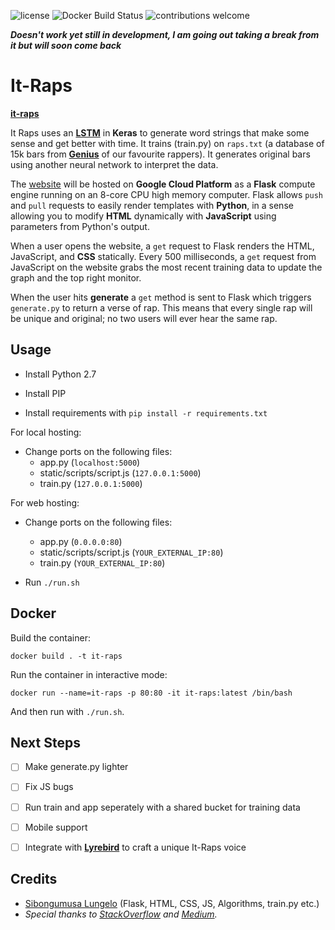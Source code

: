 
![license](https://img.shields.io/github/license/mashape/apistatus.svg)
![Docker Build Status](https://img.shields.io/docker/automated/jrottenberg/ffmpeg.svg)
![contributions welcome](https://img.shields.io/badge/contributions-welcome-brightgreen.svg?style=flat)

***Doesn't work yet still in development, I am going out taking a break from it but will soon come back***

# It-Raps
**[it-raps](it-raps)**

It Raps uses an **[LSTM](http://karpathy.github.io/2015/05/21/rnn-effectiveness/)** in **Keras** to generate word strings that make some sense and get better with time.
It trains (train.py) on `raps.txt` (a database of 15k bars from **[Genius](https://genius.com/)** of our favourite rappers).
It generates original bars using another neural network to interpret the data.

The [website](it-raps) will be  hosted on **Google Cloud Platform** as a **Flask** compute engine running on an 8-core CPU high memory computer.
Flask allows `push` and `pull` requests to easily render templates with **Python**, in a sense allowing you to modify **HTML** dynamically with **JavaScript** using parameters from Python's output. 

When a user opens the website, a `get` request to Flask renders the HTML, JavaScript, and **CSS** statically. Every 500 milliseconds, a `get` request from JavaScript on the website grabs the most recent training data to update the graph and the top right monitor. 

When the user hits **generate** a `get` method is sent to Flask which triggers `generate.py` to return a verse of rap. 
This means that every single rap will be unique and original; no two users will ever hear the same rap.

## Usage

- Install Python 2.7

- Install PIP

- Install requirements with `pip install -r requirements.txt`

For local hosting:

- Change ports on the following files: 
	- app.py (`localhost:5000`)
	- static/scripts/script.js (`127.0.0.1:5000`)
	- train.py (`127.0.0.1:5000`)

For web hosting: 

- Change ports on the following files: 
	- app.py (`0.0.0.0:80`)
	- static/scripts/script.js (`YOUR_EXTERNAL_IP:80`)
	- train.py (`YOUR_EXTERNAL_IP:80`)

- Run `./run.sh`

## Docker

Build the container:

`docker build . -t it-raps`

Run the container in interactive mode:

`docker run --name=it-raps -p 80:80 -it it-raps:latest /bin/bash`

And then run with `./run.sh`.

## Next Steps

- [ ] Make generate.py lighter

- [ ] Fix JS bugs

- [ ] Run train and app seperately with a shared bucket for training data

- [ ] Mobile support

- [ ] Integrate with **[Lyrebird](https://github.com/lyrebird-ai)** to craft a unique It-Raps voice

## Credits


- [Sibongumusa Lungelo](https://s-lungelo.netlify.app) (Flask, HTML, CSS, JS, Algorithms, train.py etc.)
- _Special thanks to [StackOverflow](https://stackoverflow.com/questions/47827666/i-cannot-print-on-python) and [Medium](https://medium.com/mlreview/understanding-lstm-and-its-diagrams-37e2f46f1714)._
